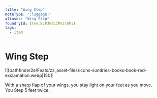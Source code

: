 ```yaml
---
title: "Wing Step"
noteType: ":luggage:"
aliases: "Wing Step"
foundryId: Item.BLPJN3iIMVzs6PiI
tags:
  - Item
---
```


# Wing Step
![[pathfinder2e/Feats/zz_asset-files/icons-sundries-books-book-red-exclamation.webp|150]]

With a sharp flap of your wings, you stay light on your feet as you move. You Step 5 feet twice.
